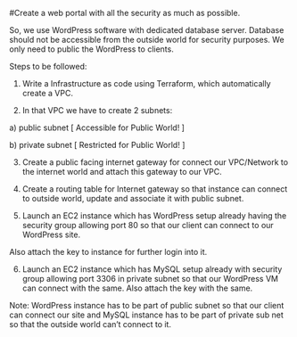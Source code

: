 #Create a web portal with all the security as much as possible.

So, we use WordPress software with dedicated database server.
Database should not be accessible from the outside world for security purposes.
We only need to public the WordPress to clients.

Steps to be followed:
1) Write a Infrastructure as code using Terraform, which automatically create a VPC.

2) In that VPC we have to create 2 subnets:

  a) public subnet [ Accessible for Public World! ] 

  b) private subnet [ Restricted for Public World! ]

3) Create a public facing internet gateway for connect our VPC/Network to the internet world and attach this gateway to our VPC.

4) Create a routing table for Internet gateway so that instance can connect to outside world, update and associate it with public subnet.

5) Launch an EC2 instance which has WordPress setup already having the security group allowing port 80 so that our client can connect to our WordPress site.

Also attach the key to instance for further login into it.

6) Launch an EC2 instance which has MySQL setup already with security group allowing port 3306 in private subnet so that our WordPress VM can connect with the same. Also attach the key with the same.

Note: WordPress instance has to be part of public subnet so that our client can connect our site and MySQL instance has to be part of private sub net so that the outside world can’t connect to it.
